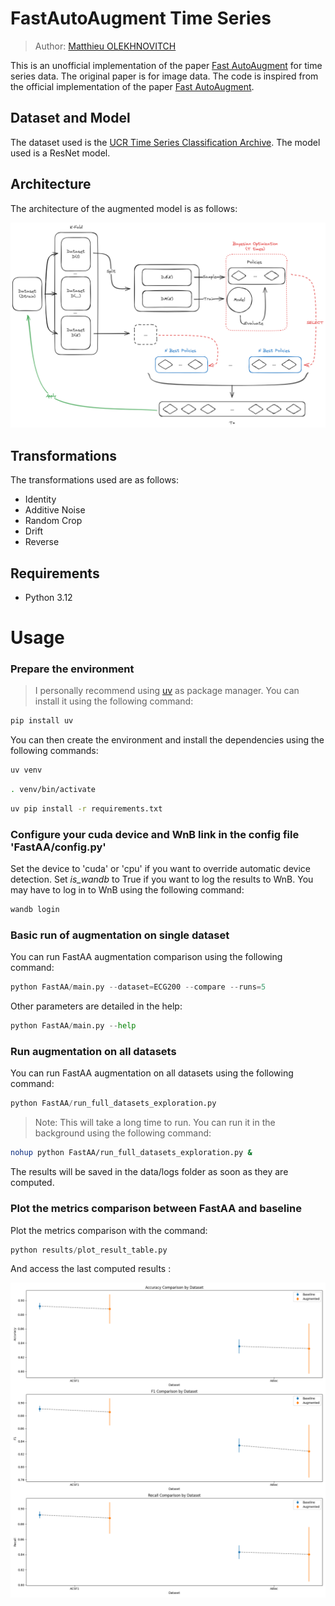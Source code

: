 # FastAutoAugment Time Series
> Author: [Matthieu OLEKHNOVITCH](https://Github.com/Matt-Olek)

This is an unofficial implementation of the paper [Fast AutoAugment](https://arxiv.org/abs/1905.00397) for time series data. The original paper is for image data. The code is inspired from the official implementation of the paper [Fast AutoAugment](https://github.com/kakaobrain/fast-autoaugment).

## Dataset and Model

The dataset used is the [UCR Time Series Classification Archive](https://www.cs.ucr.edu/~eamonn/time_series_data_2018/). The model used  is a ResNet model. 

## Architecture

The architecture of the augmented model is as follows:

![FastAA](FastAA.excalidraw.png)

## Transformations

The transformations used are as follows:

- Identity
- Additive Noise
- Random Crop
- Drift 
- Reverse


## Requirements

- Python 3.12

# Usage

### Prepare the environment
> I personally recommend using [uv](https://github.com/astral-sh/uv) as package manager. You can install it using the following command:
```bash
pip install uv
```
You can then create the environment and install the dependencies using the following commands:

```bash
uv venv
```
```bash
. venv/bin/activate
```

```bash
uv pip install -r requirements.txt
```

### Configure your cuda device and WnB link in the config file 'FastAA/config.py'

Set the device to 'cuda' or 'cpu' if you want to override automatic device detection. 
Set *is_wandb* to True if you want to log the results to WnB. You may have to log in to WnB using the following command:
```bash
wandb login
```

### Basic run of augmentation on single dataset

You can run FastAA augmentation comparison using the following command:

```python
python FastAA/main.py --dataset=ECG200 --compare --runs=5
```

Other parameters are detailed in the help:
    
```python
python FastAA/main.py --help
```

### Run augmentation on all datasets

You can run FastAA augmentation on all datasets using the following command:

```python
python FastAA/run_full_datasets_exploration.py
```

> Note: This will take a long time to run. You can run it in the background using the following command:
```bash
nohup python FastAA/run_full_datasets_exploration.py &
```

The results will be saved in the data/logs folder as soon as they are computed.

### Plot the metrics comparison between FastAA and baseline

Plot the metrics comparison with the command:

```python
python results/plot_result_table.py 
```

And access the last computed results : 

![Results](results/metrics_comparison.png)

